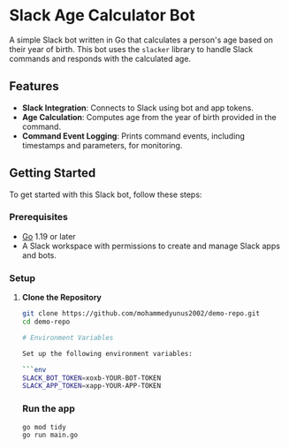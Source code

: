 # Slack Age Calculator Bot

A simple Slack bot written in Go that calculates a person's age based on their year of birth. This bot uses the `slacker` library to handle Slack commands and responds with the calculated age.

## Features

- **Slack Integration**: Connects to Slack using bot and app tokens.
- **Age Calculation**: Computes age from the year of birth provided in the command.
- **Command Event Logging**: Prints command events, including timestamps and parameters, for monitoring.

## Getting Started

To get started with this Slack bot, follow these steps:

### Prerequisites

- [Go](https://golang.org/doc/install) 1.19 or later
- A Slack workspace with permissions to create and manage Slack apps and bots.

### Setup

1. **Clone the Repository**

   ```bash
   git clone https://github.com/mohammedyunus2002/demo-repo.git
   cd demo-repo

   # Environment Variables

   Set up the following environment variables:
   
   ```env
   SLACK_BOT_TOKEN=xoxb-YOUR-BOT-TOKEN
   SLACK_APP_TOKEN=xapp-YOUR-APP-TOKEN
   ```
   
   ### Run the app
   ```bash
   go mod tidy
   go run main.go
   ```

